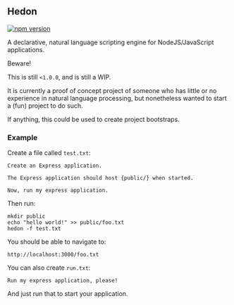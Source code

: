## Hedon

[![npm version](https://badge.fury.io/js/hedon.svg)](http://badge.fury.io/js/hedon)

A declarative, natural language scripting engine for NodeJS/JavaScript applications.

Beware!

This is still `<1.0.0`, and is still a WIP.

It is currently a proof of concept project of someone who
has little or no experience in natural language processing,
but nonetheless wanted to start a (fun) project to do such.

If anything, this could be used to create project bootstraps.

### Example

Create a file called `test.txt`:

```
Create an Express application.

The Express application should host {public/} when started.

Now, run my express application.
```

Then run:

    mkdir public
    echo "hello world!" >> public/foo.txt
    hedon -f test.txt

You should be able to navigate to:

    http://localhost:3000/foo.txt

You can also create `run.txt`:

```
Run my express application, please!
```

And just run that to start your application.
